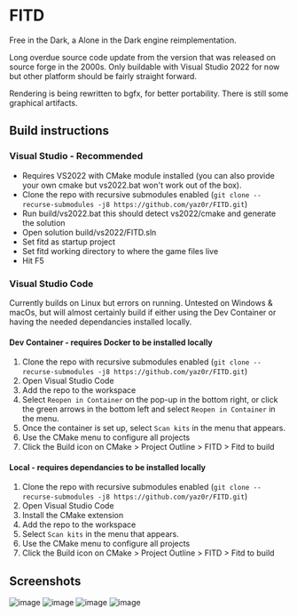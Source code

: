 # FITD

Free in the Dark, a Alone in the Dark engine reimplementation.

Long overdue source code update from the version that was released on source forge in the 2000s.
Only buildable with Visual Studio 2022 for now but other platform should be fairly straight forward.

Rendering is being rewritten to bgfx, for better portability. There is still some graphical artifacts.

## Build instructions
### Visual Studio - Recommended
* Requires VS2022 with CMake module installed (you can also provide your own cmake but vs2022.bat won't work out of the box).
* Clone the repo with recursive submodules enabled (`git clone --recurse-submodules -j8 https://github.com/yaz0r/FITD.git`)
* Run build/vs2022.bat this should detect vs2022/cmake and generate the solution
* Open solution build/vs2022/FITD.sln
* Set fitd as startup project
* Set fitd working directory to where the game files live
* Hit F5
### Visual Studio Code
Currently builds on Linux but errors on running. Untested on Windows & macOs, but will almost certainly build if either using the Dev Container or having the needed dependancies installed locally.
#### Dev Container - requires Docker to be installed locally
1. Clone the repo with recursive submodules enabled (`git clone --recurse-submodules -j8 https://github.com/yaz0r/FITD.git`)
2. Open Visual Studio Code
3. Add the repo to the workspace
4. Select `Reopen in Container` on the pop-up in the bottom right, or click the green arrows in the bottom left and select `Reopen in Container` in the menu.
5. Once the container is set up, select `Scan kits` in the menu that appears.
6. Use the CMake menu to configure all projects
7. Click the Build icon on CMake > Project Outline > FITD > Fitd to build
#### Local - requires dependancies to be installed locally
1. Clone the repo with recursive submodules enabled (`git clone --recurse-submodules -j8 https://github.com/yaz0r/FITD.git`)
2. Open Visual Studio Code
4. Install the CMake extension
3. Add the repo to the workspace
5. Select `Scan kits` in the menu that appears.
6. Use the CMake menu to configure all projects
7. Click the Build icon on CMake > Project Outline > FITD > Fitd to build

## Screenshots

![image](https://github.com/user-attachments/assets/d12b7c66-6c57-4507-b2b3-540cb2cc6806)
![image](https://github.com/user-attachments/assets/ba4508ba-1b7f-4ac1-b573-169e3f8e7bab)
![image](https://github.com/user-attachments/assets/653d3dc5-4a35-4a7f-95bc-76e7b42899d9)
![image](https://github.com/user-attachments/assets/310c3151-18cf-4914-8992-7de1dd763653)


